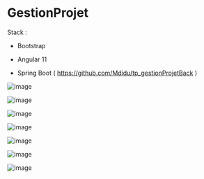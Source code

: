 # GestionProjet

Stack : 

- Bootstrap

- Angular 11

- Spring Boot ( https://github.com/Mdidu/tp_gestionProjetBack )

![image](https://user-images.githubusercontent.com/56021893/119634012-97c6a980-be12-11eb-9e0e-59cac13bd685.png)

![image](https://user-images.githubusercontent.com/56021893/119634109-af059700-be12-11eb-8867-886cf1b32d69.png)

![image](https://user-images.githubusercontent.com/56021893/119633871-6f3eaf80-be12-11eb-8b59-936b8d27ffe0.png)

![image](https://user-images.githubusercontent.com/56021893/119633951-88dff700-be12-11eb-9258-589d9e6ede1d.png)

![image](https://user-images.githubusercontent.com/56021893/119634218-d0ff1980-be12-11eb-900b-768a034beefe.png)

![image](https://user-images.githubusercontent.com/56021893/119634495-19b6d280-be13-11eb-9659-e386fef0212e.png)

![image](https://user-images.githubusercontent.com/56021893/119634587-2b987580-be13-11eb-9018-a8e7f0b4f40a.png)

